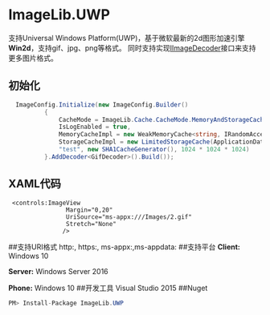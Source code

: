 # ImageLib.UWP
  支持Universal Windows Platform(UWP)，基于微软最新的2d图形加速引擎**Win2d**，支持gif、jpg、png等格式。
  同时支持实现[IImageDecoder](https://github.com/chenrensong/ImageLib.UWP/blob/master/ImageLib/IO/IImageDecoder.cs)接口来支持更多图片格式。
 
## 初始化
``` c#
  ImageConfig.Initialize(new ImageConfig.Builder()
          {
              CacheMode = ImageLib.Cache.CacheMode.MemoryAndStorageCache,
              IsLogEnabled = true,
              MemoryCacheImpl = new WeakMemoryCache<string, IRandomAccessStream>(),
              StorageCacheImpl = new LimitedStorageCache(ApplicationData.Current.LocalCacheFolder,
              "test", new SHA1CacheGenerator(), 1024 * 1024 * 1024)
          }.AddDecoder<GifDecoder>().Build());
```
## XAML代码
``` xaml
 <controls:ImageView 
                Margin="0,20"
                UriSource="ms-appx:///Images/2.gif"
                Stretch="None"
               />
```

##支持URI格式
  http:, https:, ms-appx:,ms-appdata:
##支持平台
  **Client:** Windows 10
  
  **Server:** Windows Server 2016 
  
  **Phone:**  Windows 10 
##开发工具
  Visual Studio 2015 
##Nuget
``` c#
PM> Install-Package ImageLib.UWP
```

